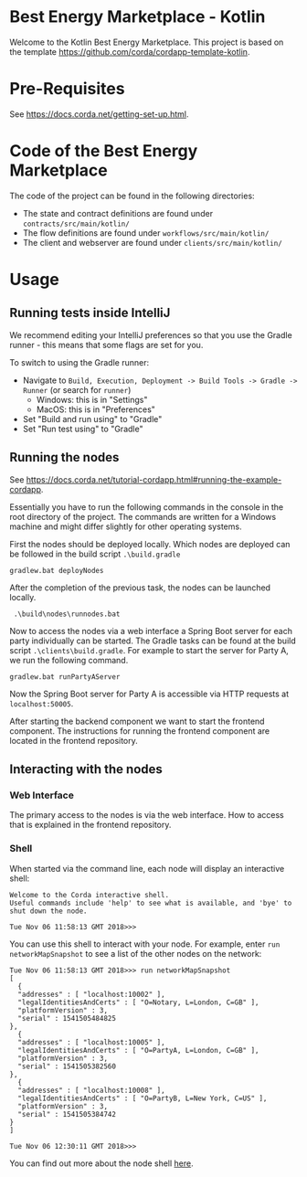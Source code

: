 # Best Energy Marketplace - Kotlin

Welcome to the Kotlin Best Energy Marketplace. This project is based on the
template https://github.com/corda/cordapp-template-kotlin.

# Pre-Requisites

See https://docs.corda.net/getting-set-up.html.

# Code of the Best Energy Marketplace

The code of the project can be found in the following directories:

* The state and contract definitions are found under `contracts/src/main/kotlin/`
* The flow definitions are found under `workflows/src/main/kotlin/`
* The client and webserver are found under `clients/src/main/kotlin/`

# Usage

## Running tests inside IntelliJ

We recommend editing your IntelliJ preferences so that you use the Gradle runner - this means that some flags are set
for you.

To switch to using the Gradle runner:

* Navigate to ``Build, Execution, Deployment -> Build Tools -> Gradle -> Runner`` (or search for `runner`)
    * Windows: this is in "Settings"
    * MacOS: this is in "Preferences"
* Set "Build and run using" to "Gradle"
* Set "Run test using" to "Gradle"

## Running the nodes

See https://docs.corda.net/tutorial-cordapp.html#running-the-example-cordapp.

Essentially you have to run the following commands in the console in the root directory of the project. The commands are
written for a Windows machine and might differ slightly for other operating systems.

First the nodes should be deployed locally. Which nodes are deployed can be followed in the build
script ``.\build.gradle``

    gradlew.bat deployNodes

After the completion of the previous task, the nodes can be launched locally.

     .\build\nodes\runnodes.bat

Now to access the nodes via a web interface a Spring Boot server for each party individually can be started. The Gradle
tasks can be found at the build script ``.\clients\build.gradle``. For example to start the server for Party A, we run
the following command.

    gradlew.bat runPartyAServer

Now the Spring Boot server for Party A is accessible via HTTP requests at ``localhost:50005``.

After starting the backend component we want to start the frontend component. The instructions for running the frontend
component are located in the frontend repository.

## Interacting with the nodes

### Web Interface

The primary access to the nodes is via the web interface. How to access that is explained in the frontend repository.

### Shell

When started via the command line, each node will display an interactive shell:

    Welcome to the Corda interactive shell.
    Useful commands include 'help' to see what is available, and 'bye' to shut down the node.

    Tue Nov 06 11:58:13 GMT 2018>>>

You can use this shell to interact with your node. For example, enter `run networkMapSnapshot` to see a list of the
other nodes on the network:

    Tue Nov 06 11:58:13 GMT 2018>>> run networkMapSnapshot
    [
      {
      "addresses" : [ "localhost:10002" ],
      "legalIdentitiesAndCerts" : [ "O=Notary, L=London, C=GB" ],
      "platformVersion" : 3,
      "serial" : 1541505484825
    },
      {
      "addresses" : [ "localhost:10005" ],
      "legalIdentitiesAndCerts" : [ "O=PartyA, L=London, C=GB" ],
      "platformVersion" : 3,
      "serial" : 1541505382560
    },
      {
      "addresses" : [ "localhost:10008" ],
      "legalIdentitiesAndCerts" : [ "O=PartyB, L=New York, C=US" ],
      "platformVersion" : 3,
      "serial" : 1541505384742
    }
    ]

    Tue Nov 06 12:30:11 GMT 2018>>>

You can find out more about the node shell [here](https://docs.corda.net/shell.html).

